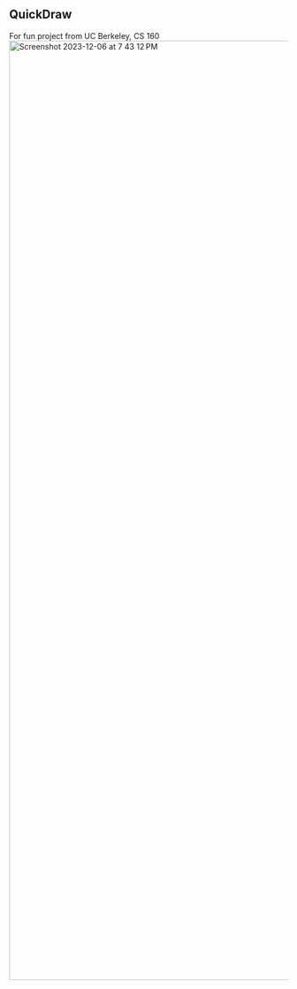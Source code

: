 ## QuickDraw
For fun project from UC Berkeley, CS 160
<img width="1696" alt="Screenshot 2023-12-06 at 7 43 12 PM" src="https://github.com/Jdyn/quick-draw/assets/32107970/6080b455-dd80-401b-9711-8c49b9f70506">

